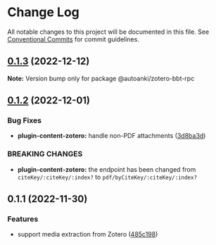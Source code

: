 # Change Log

All notable changes to this project will be documented in this file.
See [Conventional Commits](https://conventionalcommits.org) for commit guidelines.

## [0.1.3](https://github.com/chenlijun99/autoanki/compare/@autoanki/zotero-bbt-rpc@0.1.2...@autoanki/zotero-bbt-rpc@0.1.3) (2022-12-12)

**Note:** Version bump only for package @autoanki/zotero-bbt-rpc

## [0.1.2](https://github.com/chenlijun99/autoanki/compare/@autoanki/zotero-bbt-rpc@0.1.1...@autoanki/zotero-bbt-rpc@0.1.2) (2022-12-01)

### Bug Fixes

- **plugin-content-zotero:** handle non-PDF attachments ([3d8ba3d](https://github.com/chenlijun99/autoanki/commit/3d8ba3d08c68bd98cdf620855edaf73c0e5c304e))

### BREAKING CHANGES

- **plugin-content-zotero:** the endpoint has been changed from `citeKey/:citeKey/:index?`
  to `pdf/byCiteKey/:citeKey/:index?`

## 0.1.1 (2022-11-30)

### Features

- support media extraction from Zotero ([485c198](https://github.com/chenlijun99/autoanki/commit/485c1987859f09f33e5c7b93dc806f248d96df60))
